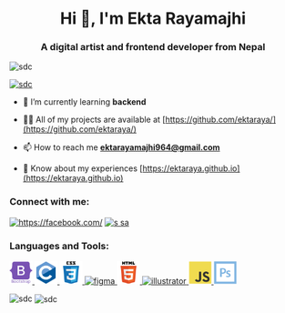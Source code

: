 <h1 align="center">Hi 👋, I'm Ekta Rayamajhi</h1>
<h3 align="center">A digital artist and frontend developer from Nepal</h3>

<p align="left"> <img src="https://komarev.com/ghpvc/?username=sdc&label=Profile%20views&color=0e75b6&style=flat" alt="sdc" /> </p>

<p align="left"> <a href="https://github.com/ryo-ma/github-profile-trophy"><img src="https://github-profile-trophy.vercel.app/?username=sdc" alt="sdc" /></a> </p>

- 🌱 I’m currently learning **backend**

- 👨‍💻 All of my projects are available at [https://github.com/ektaraya/](https://github.com/ektaraya/)

- 📫 How to reach me **ektarayamajhi964@gmail.com**

- 📄 Know about my experiences [https://ektaraya.github.io](https://ektaraya.github.io)

<h3 align="left">Connect with me:</h3>
<p align="left">
<a href="https://fb.com/https://facebook.com/" target="blank"><img align="center" src="https://raw.githubusercontent.com/rahuldkjain/github-profile-readme-generator/master/src/images/icons/Social/facebook.svg" alt="https://facebook.com/" height="30" width="40" /></a>
<a href="https://instagram.com/s sa" target="blank"><img align="center" src="https://raw.githubusercontent.com/rahuldkjain/github-profile-readme-generator/master/src/images/icons/Social/instagram.svg" alt="s sa" height="30" width="40" /></a>
</p>

<h3 align="left">Languages and Tools:</h3>
<p align="left"> <a href="https://getbootstrap.com" target="_blank" rel="noreferrer"> <img src="https://raw.githubusercontent.com/devicons/devicon/master/icons/bootstrap/bootstrap-plain-wordmark.svg" alt="bootstrap" width="40" height="40"/> </a> <a href="https://www.cprogramming.com/" target="_blank" rel="noreferrer"> <img src="https://raw.githubusercontent.com/devicons/devicon/master/icons/c/c-original.svg" alt="c" width="40" height="40"/> </a> <a href="https://www.w3schools.com/css/" target="_blank" rel="noreferrer"> <img src="https://raw.githubusercontent.com/devicons/devicon/master/icons/css3/css3-original-wordmark.svg" alt="css3" width="40" height="40"/> </a> <a href="https://www.figma.com/" target="_blank" rel="noreferrer"> <img src="https://www.vectorlogo.zone/logos/figma/figma-icon.svg" alt="figma" width="40" height="40"/> </a> <a href="https://www.w3.org/html/" target="_blank" rel="noreferrer"> <img src="https://raw.githubusercontent.com/devicons/devicon/master/icons/html5/html5-original-wordmark.svg" alt="html5" width="40" height="40"/> </a> <a href="https://www.adobe.com/in/products/illustrator.html" target="_blank" rel="noreferrer"> <img src="https://www.vectorlogo.zone/logos/adobe_illustrator/adobe_illustrator-icon.svg" alt="illustrator" width="40" height="40"/> </a> <a href="https://developer.mozilla.org/en-US/docs/Web/JavaScript" target="_blank" rel="noreferrer"> <img src="https://raw.githubusercontent.com/devicons/devicon/master/icons/javascript/javascript-original.svg" alt="javascript" width="40" height="40"/> </a> <a href="https://www.photoshop.com/en" target="_blank" rel="noreferrer"> <img src="https://raw.githubusercontent.com/devicons/devicon/master/icons/photoshop/photoshop-line.svg" alt="photoshop" width="40" height="40"/> </a> </p>

<p><img align="left" src="https://github-readme-stats.vercel.app/api/top-langs?username=sdc&show_icons=true&locale=en&layout=compact" alt="sdc" /></p>

<p>&nbsp;<img align="center" src="https://github-readme-stats.vercel.app/api?username=sdc&show_icons=true&locale=en" alt="sdc" /></p>
